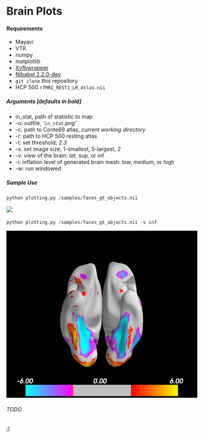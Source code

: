 # Brain Plots

#### Requirements
* Mayavi
* VTK
* numpy
* matplotlib
* [Xvfbwrapper](https://github.com/cgoldberg/xvfbwrapper)
* [Nibabel 2.2.0-dev](https://github.com/nipy/nibabel/archive/master.zip)
* `git clone` this repository
* HCP 500 `rfMRI_REST1_LR_Atlas.nii`

##### Arguments [defaults in bold]
  * in_stat, path of statistic to map
  * -o: outfile, *'`in_stat`.png'*
  * -c: path to Conte69 atlas, *current working directory*
  * -r: path to HCP 500 resting atlas
  * -t: set threshold; *2.3*
  * -s: set image size; 1-smallest, 5-largest, *2*
  * -v: view of the brain: *lat*, sup, or inf
  * -i: inflation level of generated brain mesh: low, *medium*, or high
  * -w: run windowed

##### Sample Use
```python
python plotting.py /samples/faces_gt_objects.nii
```
<img src=doc/sample/lateral_quad_face_gt_object.png width=500px>

```python
python plotting.py /samples/faces_gt_objects.nii -v inf
```
<img src=doc/sample/inferior_face_gt_object.png width=500px>



###### TODO
[:)](https://github.com/mgxd/brainplot/projects/1)
